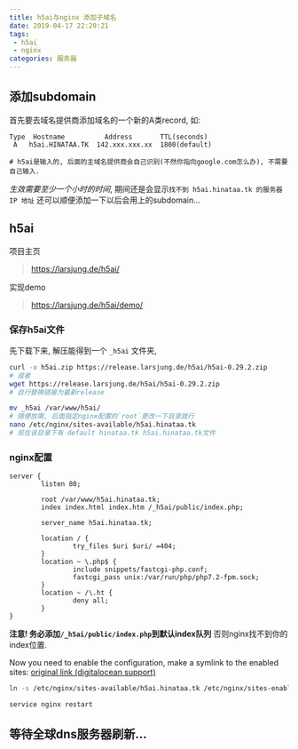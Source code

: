 ```yaml
---
title: h5ai与nginx 添加子域名
date: 2019-04-17 22:29:21
tags: 
 - h5ai
 - nginx
categories: 服务器
---
```


## 添加subdomain

首先要去域名提供商添加域名的一个新的A类record, 如:
```
Type  Hostname          Address       TTL(seconds)
 A   h5ai.HINATAA.TK  142.xxx.xxx.xx  1800(default)

# h5ai是输入的, 后面的主域名提供商会自己识别(不然你指向google.com怎么办), 不需要自己输入.
```
*生效需要至少一个小时的时间*, 期间还是会显示`找不到 h5ai.hinataa.tk 的服务器 IP 地址`
还可以顺便添加一下以后会用上的subdomain...

## h5ai 
项目主页
> https://larsjung.de/h5ai/

实现demo
> https://larsjung.de/h5ai/demo/
<!-- more -->
### 保存h5ai文件
先下载下来, 解压能得到一个 `_h5ai` 文件夹,
```bash
curl -o h5ai.zip https://release.larsjung.de/h5ai/h5ai-0.29.2.zip
# 或者
wget https://release.larsjung.de/h5ai/h5ai-0.29.2.zip
# 自行替换链接为最新release

mv _h5ai /var/www/h5ai/
# 随便放哪, 后面指定nginx配置的`root`更改一下目录就行
nano /etc/nginx/sites-available/h5ai.hinataa.tk
# 现在该目录下有 default hinataa.tk h5ai.hinataa.tk文件
```

### nginx配置
```
server {
        listen 80;

        root /var/www/h5ai.hinataa.tk;
        index index.html index.htm /_h5ai/public/index.php;

        server_name h5ai.hinataa.tk;

        location / {
                try_files $uri $uri/ =404;
        }
        location ~ \.php$ {
                include snippets/fastcgi-php.conf;
                fastcgi_pass unix:/var/run/php/php7.2-fpm.sock;
        }
        location ~ /\.ht {
                deny all;
        }
}
```
**注意! 务必添加`/_h5ai/public/index.php`到默认index队列**
否则nginx找不到你的index位置.

Now you need to enable the configuration, make a symlink to the enabled sites: [original link (digitalocean support)](https://www.digitalocean.com/community/questions/how-to-create-subdomain-with-nginx-server-in-the-same-droplet)

```bash
ln -s /etc/nginx/sites-available/h5ai.hinataa.tk /etc/nginx/sites-enabled/h5ai.hinataa.tk

service nginx restart
```

## 等待全球dns服务器刷新...